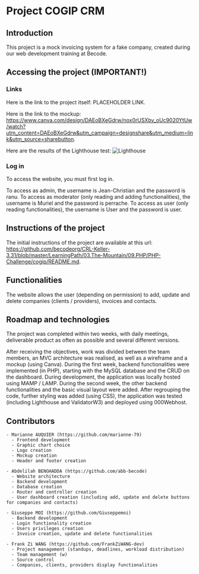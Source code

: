 # Project COGIP CRM
## Introduction
This project is a mock invoicing system for a fake company, created during our web development training at Becode.

## Accessing the project (IMPORTANT!)
### Links
Here is the link to the project itself:
PLACEHOLDER LINK.

Here is the link to the mockup:
https://www.canva.com/design/DAEoBXeGdrw/nox0rUSXby_oUc9020YtUw/watch?utm_content=DAEoBXeGdrw&utm_campaign=designshare&utm_medium=link&utm_source=sharebutton.

Here are the results of the Lighthouse test:
![Lighthouse](./assets/img/lighthouse.JPG)

### Log in
To access the website, you must first log in.

To access as admin, the username is Jean-Christian and the password is ranu.
To access as moderator (only reading and adding functionalities), the username is Muriel and the password is perrache.
To access as user (only reading functionalities), the username is User and the password is user.

## Instructions of the project
The initial instructions of the project are available at this url:
https://github.com/becodeorg/CRL-Keller-3.31/blob/master/LearningPath/03.The-Mountain/09.PHP/PHP-Challenge/cogip/README.md.

## Functionalities
The website allows the user (depending on permission) to add, update and delete companies (clients / providers), invoices and contacts.

## Roadmap and technologies
The project was completed within two weeks, with daily meetings, deliverable product as often as possible and several different versions.

After receiving the objectives, work was divided between the team members, an MVC architecture was realised, as well as a wireframe and a mockup (using Canva).
During the first week, backend functionalities were implemented (in PHP), starting with the MySQL database and the CRUD on the dashboard.
During development, the application was locally hosted using MAMP / LAMP.
During the second week, the other backend functionalities and the basic visual layout were added.
After regrouping the code, further styling was added (using CSS), the application was tested (including Lighthouse and ValidatorW3) and deployed using 000Webhost.

## Contributors
    - Marianne AUQUIER (https://github.com/marianne-79)
      - Frontend development
      - Graphic chart choice
      - Logo creation
      - Mockup creation
      - Header and footer creation

    - Abdelilah BENGHADDA (https://github.com/abb-becode)
      - Website architecture
      - Backend development
      - Database creation
      - Router and controller creation
      - User dashboard creation (including add, update and delete buttons for companies and contacts)

    - Giuseppe MOI (https://github.com/Giuseppemoi)
      - Backend development
      - Login functionality creation
      - Users privileges creation
      - Invoice creation, update and delete functionalities
    
    - Frank Zi WANG (https://github.com/FrankZiWANG-dev)
      - Project management (standups, deadlines, workload distribution)
      - Team management (w)
      - Source control
      - Companies, clients, providers display functionalities